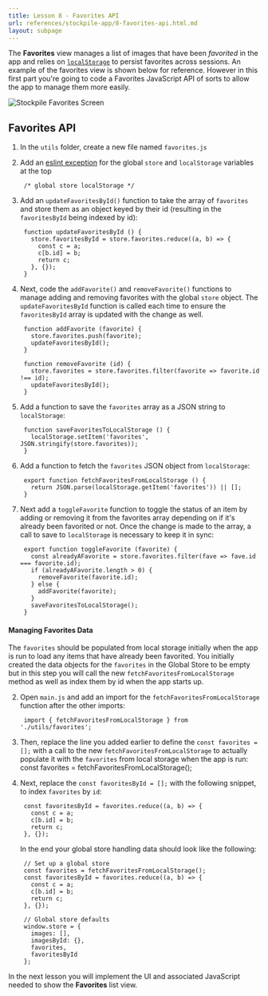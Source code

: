 ```yaml
---
title: Lesson 8 - Favorites API
url: references/stockpile-app/8-favorites-api.html.md
layout: subpage
---
```


The **Favorites** view manages a list of images that have been *favorited* in the app and relies on [`localStorage`](https://developer.mozilla.org/en-US/docs/Web/API/Storage/LocalStorage) to persist favorites across sessions. An example of the favorites view is shown below for reference. However in this first part you're going to code a Favorites JavaScript API of sorts to allow the app to manage them more easily. 

<img class="mobile-image" src="/images/stockpile/favorites.png" alt="Stockpile Favorites Screen"/>

## Favorites API
1. In the `utils` folder, create a new file named `favorites.js`
2. Add an [eslint exception](https://eslint.org/docs/rules/no-undef) for the global `store` and `localStorage` variables at the top

		/* global store localStorage */

3. Add an `updateFavoritesById()` function to take the array of `favorites` and store them as an object keyed by their id (resulting in the `favoritesById` being indexed by id):

		function updateFavoritesById () {
		  store.favoritesById = store.favorites.reduce((a, b) => {
		    const c = a;
		    c[b.id] = b;
		    return c;
		  }, {});
		}

		
3. Next, code the `addFavorite()` and `removeFavorite()` functions to manage adding and removing favorites with the global `store` object. The `updateFavoritesById` function is called each time to ensure the `favoritesById` array is updated with the change as well. 
		
		function addFavorite (favorite) {
		  store.favorites.push(favorite);
		  updateFavoritesById();
		}

		function removeFavorite (id) {
		  store.favorites = store.favorites.filter(favorite => favorite.id !== id);
		  updateFavoritesById();
		}

3. Add a function to save the `favorites` array as a JSON string to `localStorage`:
	
		function saveFavoritesToLocalStorage () {
		  localStorage.setItem('favorites', JSON.stringify(store.favorites));
		}

3. Add a function to fetch the `favorites` JSON object from `localStorage`:

		export function fetchFavoritesFromLocalStorage () {
		  return JSON.parse(localStorage.getItem('favorites')) || [];
		}

4. Next add a `toggleFavorite` function to toggle the status of an item by adding or removing it from the favorites array depending on if it's already been favorited or not. Once the change is made to the array, a call to save to `localStorage` is necessary to keep it in sync:

		export function toggleFavorite (favorite) {
		  const alreadyAFavorite = store.favorites.filter(fave => fave.id === favorite.id);
		  if (alreadyAFavorite.length > 0) {
		    removeFavorite(favorite.id);
		  } else {
		    addFavorite(favorite);
		  }
		  saveFavoritesToLocalStorage();
		}

#### Managing Favorites Data
The `favorites` should be populated from local storage initially when the app is run to load any items that have already been favorited. You initially created the data objects for the `favorites` in the Global Store to be empty but in this step you will call the new `fetchFavoritesFromLocalStorage` method as well as index them by id when the app starts up.

2. Open `main.js` and add an import for the `fetchFavoritesFromLocalStorage` function after the other imports:

		import { fetchFavoritesFromLocalStorage } from './utils/favorites';
		
3. Then, replace the line you added earlier to define the `const favorites = [];` with a call to the new `fetchFavoritesFromLocalStorage` to actually populate it with the `favorites` from local storage when the app is run:
		const favorites = fetchFavoritesFromLocalStorage();
		
4. Next, replace the `const favoritesById = [];` with the following snippet, to index `favorites` by `id`:

		const favoritesById = favorites.reduce((a, b) => {
		  const c = a;
		  c[b.id] = b;
		  return c;
		}, {});
		
    In the end your global store handling data should look like the following:
    
        // Set up a global store
        const favorites = fetchFavoritesFromLocalStorage();
        const favoritesById = favorites.reduce((a, b) => {
          const c = a;
          c[b.id] = b;
          return c;
        }, {});

        // Global store defaults
        window.store = {
          images: [],
          imagesById: {},
          favorites,
          favoritesById
        };

		

In the next lesson you will implement the UI and associated JavaScript needed to show the **Favorites** list view.
